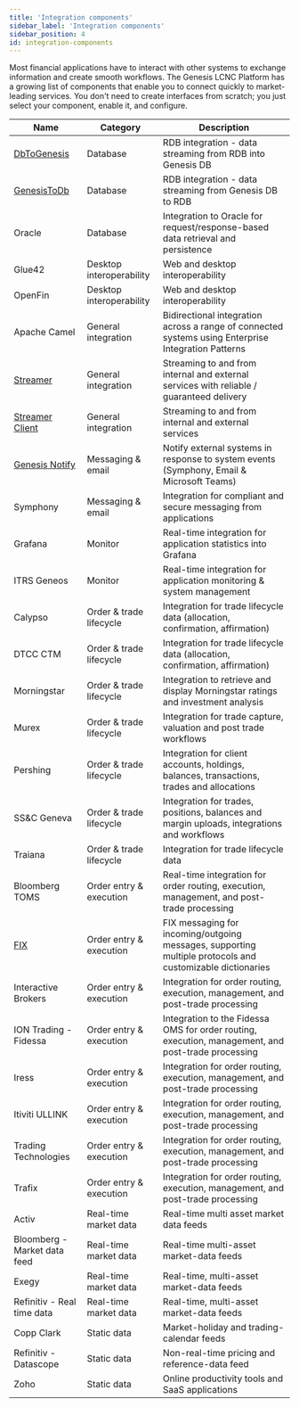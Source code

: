 ```yaml
---
title: 'Integration components'
sidebar_label: 'Integration components'
sidebar_position: 4
id: integration-components
---
```


Most financial applications have to interact with other systems to exchange information and create smooth workflows. The Genesis LCNC Platform has a growing list of components that enable you to connect quickly to market-leading services. You don't need to create interfaces from scratch; you just select your component, enable it, and configure.

| Name| Category | Description|
|------------------------------------|----------------|------------------|
| [DbToGenesis](/creating-applications/defining-your-application/integrations/database-streaming/dbtogenesis/overview/#dbtogenesis) | Database | RDB integration - data streaming from RDB into Genesis DB |
| [GenesisToDb](/creating-applications/defining-your-application/integrations/database-streaming/genesistodb/overview/#genesistodb) | Database | RDB integration - data streaming from Genesis DB to RDB |
| Oracle | Database | Integration to Oracle for request/response-based data retrieval and persistence |
| Glue42 | Desktop interoperability | Web and desktop interoperability |
| OpenFin | Desktop interoperability | Web and desktop interoperability |
| Apache Camel | General integration | Bidirectional integration across a range of connected systems using Enterprise Integration Patterns |
| [Streamer](/creating-applications/defining-your-application/integrations/external-systems/streamer/#create-streamer)	 | General integration | Streaming to and from internal and external services with reliable / guaranteed delivery |
| [Streamer Client](/creating-applications/defining-your-application/integrations/external-systems/streamer-client/#create-streamer-client) | General integration | Streaming to and from internal and external services |
| [Genesis Notify](/creating-applications/defining-your-application/integrations/notify/configure/) | Messaging & email | Notify external systems in response to system events (Symphony, Email & Microsoft Teams) |
| Symphony | Messaging & email | Integration for compliant and secure messaging from applications |
| Grafana	 | Monitor | Real-time integration for application statistics into Grafana |
| ITRS Geneos | Monitor | Real-time integration for application monitoring & system management |
| Calypso | Order & trade lifecycle | Integration for trade lifecycle data (allocation, confirmation, affirmation) |
| DTCC CTM | Order & trade lifecycle | Integration for trade lifecycle data (allocation, confirmation, affirmation) |
| Morningstar	 | Order & trade lifecycle | Integration to retrieve and display Morningstar ratings and investment analysis |
| Murex	 | Order & trade lifecycle | Integration for trade capture, valuation and post trade workflows |
| Pershing	 | Order & trade lifecycle | Integration for client accounts, holdings, balances, transactions, trades and allocations |
| SS&C Geneva | Order & trade lifecycle | Integration for trades, positions, balances and margin uploads, integrations and workflows |
| Traiana	 | Order & trade lifecycle | Integration for trade lifecycle data |
| Bloomberg TOMS | Order entry & execution | Real-time integration for order routing, execution, management, and post-trade processing |
| [FIX](/creating-applications/defining-your-application/integrations/external-systems/configure/) | Order entry & execution | FIX messaging for incoming/outgoing messages, supporting multiple protocols and customizable dictionaries |
| Interactive Brokers | Order entry & execution | Integration for order routing, execution, management, and post-trade processing |
| ION Trading - Fidessa | Order entry & execution | Integration to the Fidessa OMS for order routing, execution, management, and post-trade processing |
| Iress	 | Order entry & execution | Integration for order routing, execution, management, and post-trade processing |
| Itiviti ULLINK  | Order entry & execution | Integration for order routing, execution, management, and post-trade processing |
| Trading Technologies | Order entry & execution | Integration for order routing, execution, management, and post-trade processing |
| Trafix	 | Order entry & execution | Integration for order routing, execution, management, and post-trade processing |
| Activ	 | Real-time market data | Real-time multi asset market data feeds |
| Bloomberg - Market data feed | Real-time market data | Real-time multi-asset market-data feeds |
| Exegy	 | Real-time market data | Real-time, multi-asset market-data feeds |
| Refinitiv - Real time data | Real-time market data | Real-time, multi-asset market-data feeds |
| Copp Clark | Static data | Market-holiday and trading-calendar feeds |
| Refinitiv - Datascope | Static data | Non-real-time pricing and reference-data feed |
| Zoho	 | Static data | Online productivity tools and SaaS applications |


